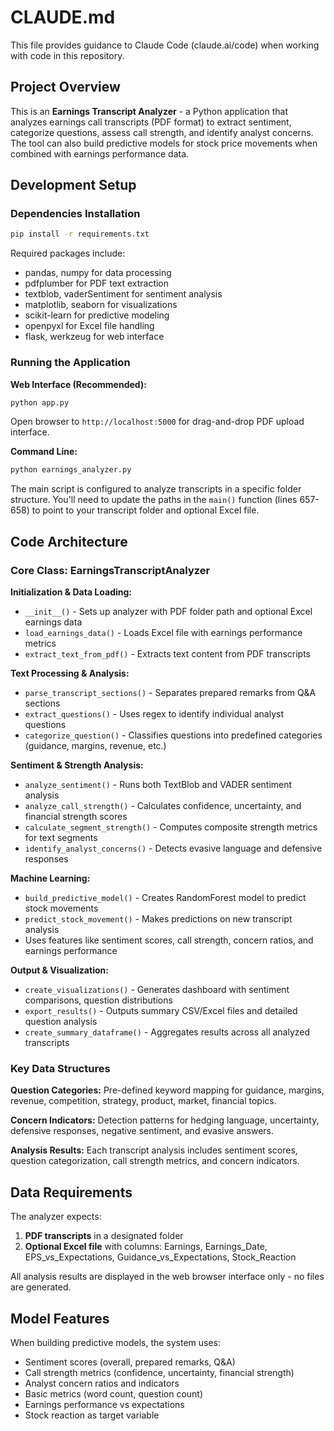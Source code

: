 # CLAUDE.md

This file provides guidance to Claude Code (claude.ai/code) when working with code in this repository.

## Project Overview

This is an **Earnings Transcript Analyzer** - a Python application that analyzes earnings call transcripts (PDF format) to extract sentiment, categorize questions, assess call strength, and identify analyst concerns. The tool can also build predictive models for stock price movements when combined with earnings performance data.

## Development Setup

### Dependencies Installation
```bash
pip install -r requirements.txt
```

Required packages include:
- pandas, numpy for data processing
- pdfplumber for PDF text extraction  
- textblob, vaderSentiment for sentiment analysis
- matplotlib, seaborn for visualizations
- scikit-learn for predictive modeling
- openpyxl for Excel file handling
- flask, werkzeug for web interface

### Running the Application

**Web Interface (Recommended):**
```bash
python app.py
```
Open browser to `http://localhost:5000` for drag-and-drop PDF upload interface.

**Command Line:**
```bash
python earnings_analyzer.py
```
The main script is configured to analyze transcripts in a specific folder structure. You'll need to update the paths in the `main()` function (lines 657-658) to point to your transcript folder and optional Excel file.

## Code Architecture

### Core Class: EarningsTranscriptAnalyzer

**Initialization & Data Loading:**
- `__init__()` - Sets up analyzer with PDF folder path and optional Excel earnings data
- `load_earnings_data()` - Loads Excel file with earnings performance metrics
- `extract_text_from_pdf()` - Extracts text content from PDF transcripts

**Text Processing & Analysis:**
- `parse_transcript_sections()` - Separates prepared remarks from Q&A sections
- `extract_questions()` - Uses regex to identify individual analyst questions
- `categorize_question()` - Classifies questions into predefined categories (guidance, margins, revenue, etc.)

**Sentiment & Strength Analysis:**
- `analyze_sentiment()` - Runs both TextBlob and VADER sentiment analysis
- `analyze_call_strength()` - Calculates confidence, uncertainty, and financial strength scores
- `calculate_segment_strength()` - Computes composite strength metrics for text segments
- `identify_analyst_concerns()` - Detects evasive language and defensive responses

**Machine Learning:**
- `build_predictive_model()` - Creates RandomForest model to predict stock movements
- `predict_stock_movement()` - Makes predictions on new transcript analysis
- Uses features like sentiment scores, call strength, concern ratios, and earnings performance

**Output & Visualization:**
- `create_visualizations()` - Generates dashboard with sentiment comparisons, question distributions
- `export_results()` - Outputs summary CSV/Excel files and detailed question analysis
- `create_summary_dataframe()` - Aggregates results across all analyzed transcripts

### Key Data Structures

**Question Categories:** Pre-defined keyword mapping for guidance, margins, revenue, competition, strategy, product, market, financial topics.

**Concern Indicators:** Detection patterns for hedging language, uncertainty, defensive responses, negative sentiment, and evasive answers.

**Analysis Results:** Each transcript analysis includes sentiment scores, question categorization, call strength metrics, and concern indicators.

## Data Requirements

The analyzer expects:
1. **PDF transcripts** in a designated folder
2. **Optional Excel file** with columns: Earnings, Earnings_Date, EPS_vs_Expectations, Guidance_vs_Expectations, Stock_Reaction

All analysis results are displayed in the web browser interface only - no files are generated.

## Model Features

When building predictive models, the system uses:
- Sentiment scores (overall, prepared remarks, Q&A)
- Call strength metrics (confidence, uncertainty, financial strength)
- Analyst concern ratios and indicators  
- Basic metrics (word count, question count)
- Earnings performance vs expectations
- Stock reaction as target variable